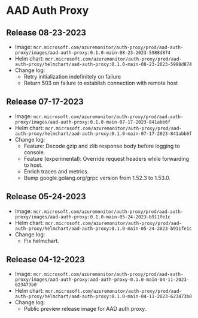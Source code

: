 # AAD Auth Proxy

## Release 08-23-2023
* Image: `mcr.microsoft.com/azuremonitor/auth-proxy/prod/aad-auth-proxy/images/aad-auth-proxy:0.1.0-main-08-23-2023-5988d874`
* Helm chart: `mcr.microsoft.com/azuremonitor/auth-proxy/prod/aad-auth-proxy/helmchart/aad-auth-proxy:0.1.0-main-08-23-2023-5988d874`
* Change log:
    * Retry initialization indefinitely on failure
    * Return 503 on failure to establish connection with remote host

## Release 07-17-2023
* Image: `mcr.microsoft.com/azuremonitor/auth-proxy/prod/aad-auth-proxy/images/aad-auth-proxy:0.1.0-main-07-17-2023-841abb6f`
* Helm chart: `mcr.microsoft.com/azuremonitor/auth-proxy/prod/aad-auth-proxy/helmchart/aad-auth-proxy:0.1.0-main-07-17-2023-841abb6f`
* Change log:
    * Feature: Decode gzip and zlib response body before logging to console.
    * Feature (experimental): Override request headers while forwarding to host.
    * Enrich traces and metrics.
    * Bump google.golang.org/grpc version from 1.52.3 to 1.53.0.

## Release 05-24-2023

* Image: `mcr.microsoft.com/azuremonitor/auth-proxy/prod/aad-auth-proxy/images/aad-auth-proxy:0.1.0-main-05-24-2023-b911fe1c`
* Helm chart: `mcr.microsoft.com/azuremonitor/auth-proxy/prod/aad-auth-proxy/helmchart/aad-auth-proxy:0.1.0-main-05-24-2023-b911fe1c`
* Change log:
    * Fix helmchart.

## Release 04-12-2023

* Image: `mcr.microsoft.com/azuremonitor/auth-proxy/prod/aad-auth-proxy/images/aad-auth-proxy:aad-auth-proxy-0.1.0-main-04-11-2023-623473b0`
* Helm chart: `mcr.microsoft.com/azuremonitor/auth-proxy/prod/aad-auth-proxy/helmchart/aad-auth-proxy:0.1.0-main-04-11-2023-623473b0`
* Change log:
    * Public preview release image for AAD auth proxy.
